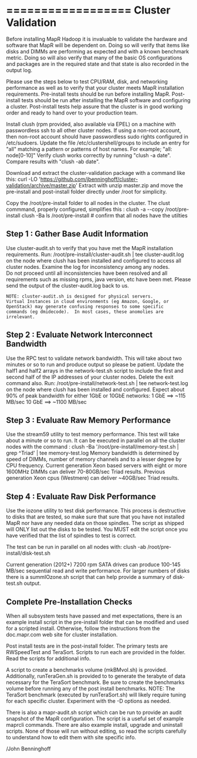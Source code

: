 ==================
Cluster Validation
==================

Before installing MapR Hadoop it is invaluable to validate the hardware and
software that MapR will be dependent on.  Doing so will verify that items like
disks and DIMMs are performing as expected and with a known benchmark metric.
Doing so will also verify that many of the basic OS configurations and
packages are in the required state and that state is also recorded in the
output log.

Please use the steps below to test CPU/RAM, disk, and networking
performance as well as to verify that your cluster meets MapR
installation requirements. Pre-install tests should be run before
installing MapR.  Post-install tests should be run after installing
the MapR software and configuring a cluster.  Post-install tests 
help assure that the cluster is in good working order and ready 
to hand over to your production team.

Install clush (rpm provided, also available via EPEL) on a machine
with passwordless ssh to all other cluster nodes.  If using a
non-root account, then non-root account should have passwordless
sudo rights configured in /etc/sudoers.  Update the file
/etc/clustershell/groups to include an entry for "all" matching a
pattern or patterns of host names.  For example;
"all: node[0-10]"
Verify clush works correctly by running "clush -a date".  Compare
results with "clush -ab date".

Download and extract the cluster-validation package with a command like this:
curl -LO 'https://github.com/jbenninghoff/cluster-validation/archive/master.zip'
Extract with unzip master.zip and move the pre-install and post-install folder
directly under /root for simplicity.

Copy the /root/pre-install folder to all nodes in the cluster.  The
clust commmand, properly configured, simplifies this :
	clush -a --copy /root/pre-install
	clush -Ba ls /root/pre-install	# confirm that all nodes have the utilties

Step 1 : Gather Base Audit Information
--------------------------------------
Use cluster-audit.sh to verify that you have met the MapR installation
requirements.  Run:
	/root/pre-install/cluster-audit.sh | tee cluster-audit.log
on the node where clush has been installed and configured to access
all cluster nodes.  Examine the log for inconsistency among any nodes.  
Do not proceed until all inconsistencies have been resolved and all 
requirements such as missing rpms, java version, etc have been met.
Please send the output of the cluster-audit.log back to us.

	NOTE: cluster-audit.sh is designed for physical servers.   
	Virtual Instances in cloud environments (eg Amazon, Google, or
	OpenStack) may generate confusing responses to some specific
	commands (eg dmidecode).  In most cases, these anomolies are
	irrelevant.

Step 2 : Evaluate Network Interconnect Bandwidth
------------------------------------------------
Use the RPC test to validate network bandwidth.  This will take
about two minutes or so to run and produce output so please be
patient.  Update the half1 and half2 arrays in the network-test.sh
script to include the first and second half of the IP addresses of
your cluster nodes.  Delete the exit command also.  Run:
	/root/pre-install/network-test.sh | tee network-test.log
on the node where clush has been installed and configured.
Expect about 90% of peak bandwidth for either 1GbE or 10GbE
networks:
	1 GbE  ==>  ~115 MB/sec 
	10 GbE ==> ~1100 MB/sec

Step 3 : Evaluate Raw Memory Performance
----------------------------------------
Use the stream59 utility to test memory performance.  This test will take 
about a minute or so to run.  It can be executed in parallel on all
the cluster nodes with the command :
	clush -Ba '/root/pre-install/memory-test.sh | grep ^Triad' | tee memory-test.log
Memory bandwidth is determined by speed of DIMMs, number of memory
channels and to a lesser degree by CPU frequency.  Current generation
Xeon based servers with eight or more 1600MHz DIMMs can deliver
70-80GB/sec Triad results. Previous generation Xeon cpus (Westmere)
can deliver ~40GB/sec Triad results.

Step 4 : Evaluate Raw Disk Performance
--------------------------------------
Use the iozone utility to test disk performance.  This process 
is destructive to disks that are tested, so make sure that 
sure that you have not installed MapR nor have any needed data on
those spindles.  The script as shipped will ONLY list out the 
disks to be tested.   You MUST edit the script once you have
verified that the list of spindles to test is correct.

The test can be run in parallel on all nodes with:
	clush -ab /root/pre-install/disk-test.sh

Current generation (2012+) 7200 rpm SATA drives can produce 
100-145 MB/sec sequential read and write performance.
For larger numbers of disks there is a summIOzone.sh script that can help
provide a summary of disk-test.sh output.

Complete Pre-Installation Checks
--------------------------------
When all subsystem tests have passed and met expectations,
there is an example install script in the pre-install folder that
can be modified and used for a scripted install.  Otherwise, follow
the instructions from the doc.mapr.com web site for cluster installation.

Post install tests are in the post-install folder.  The primary 
tests are RWSpeedTest and TeraSort.  Scripts to run each are 
provided in the folder.  Read the scripts for additional info.  

A script to create a benchmarks volume (mkBMvol.sh) is provided.
Additionally, runTeraGen.sh is provided to to generate the terabyte
of data necessary for the TeraSort benchmark.  Be sure to create the 
benchmarks volume before running any of the post install benchmarks.
	NOTE: The TeraSort benchmark (executed by runTeraSort.sh) 
	will likely require tuning for each specific cluster.
	Experiment with the -D options as needed.

There is also a mapr-audit.sh script which can be run to provide
an audit snapshot of the MapR configuration.  The script is a
useful set of example maprcli commands. There are also example install,
upgrade and uninstall scripts.  None of those will run without editing, so
read the scripts carefully to understand how to edit them with site specific
info.

/John Benninghoff
